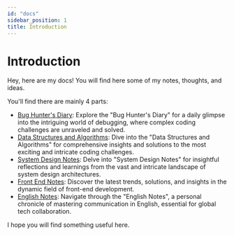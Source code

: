 ```yaml
---
id: "docs"
sidebar_position: 1
title: Introduction
---
```


# Introduction

Hey, here are my docs! You will find here some of my notes, thoughts, and ideas.

You'll find there are mainly 4 parts:

- [Bug Hunter's Diary](./bug-hunters-diary): Explore the "Bug Hunter's Diary" for a daily glimpse into the
  intriguing world of debugging, where complex coding challenges are unraveled and solved.
- [Data Structures and Algorithms](./data-structures-algorithms): Dive into the "Data Structures and Algorithms" for
  comprehensive insights and solutions to the most exciting and intricate coding challenges.
- [System Design Notes](./system-design): Delve into "System Design Notes" for insightful reflections and
  learnings from the vast and intricate landscape of system design architectures.
- [Front End Notes](./front-end): Discover the latest trends, solutions, and insights in the dynamic field of front-end
  development.
- [English Notes](./english): Navigate through the "English Notes", a personal chronicle of mastering
  communication in English, essential for global tech collaboration.

I hope you will find something useful here.
